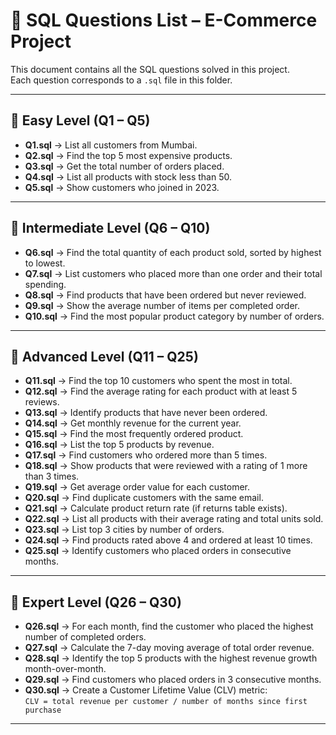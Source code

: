# 📌 SQL Questions List – E-Commerce Project

This document contains all the SQL questions solved in this project.  
Each question corresponds to a `.sql` file in this folder.

---

## 🔹 Easy Level (Q1 – Q5)
- **Q1.sql** → List all customers from Mumbai.  
- **Q2.sql** → Find the top 5 most expensive products.  
- **Q3.sql** → Get the total number of orders placed.  
- **Q4.sql** → List all products with stock less than 50.  
- **Q5.sql** → Show customers who joined in 2023.  

---

## 🔹 Intermediate Level (Q6 – Q10)
- **Q6.sql** → Find the total quantity of each product sold, sorted by highest to lowest.  
- **Q7.sql** → List customers who placed more than one order and their total spending.  
- **Q8.sql** → Find products that have been ordered but never reviewed.  
- **Q9.sql** → Show the average number of items per completed order.  
- **Q10.sql** → Find the most popular product category by number of orders.  

---

## 🔹 Advanced Level (Q11 – Q25)
- **Q11.sql** → Find the top 10 customers who spent the most in total.  
- **Q12.sql** → Find the average rating for each product with at least 5 reviews.  
- **Q13.sql** → Identify products that have never been ordered.  
- **Q14.sql** → Get monthly revenue for the current year.  
- **Q15.sql** → Find the most frequently ordered product.  
- **Q16.sql** → List the top 5 products by revenue.  
- **Q17.sql** → Find customers who ordered more than 5 times.  
- **Q18.sql** → Show products that were reviewed with a rating of 1 more than 3 times.  
- **Q19.sql** → Get average order value for each customer.  
- **Q20.sql** → Find duplicate customers with the same email.  
- **Q21.sql** → Calculate product return rate (if returns table exists).  
- **Q22.sql** → List all products with their average rating and total units sold.  
- **Q23.sql** → List top 3 cities by number of orders.  
- **Q24.sql** → Find products rated above 4 and ordered at least 10 times.  
- **Q25.sql** → Identify customers who placed orders in consecutive months.  

---

## 🔹 Expert Level (Q26 – Q30)
- **Q26.sql** → For each month, find the customer who placed the highest number of completed orders.  
- **Q27.sql** → Calculate the 7-day moving average of total order revenue.  
- **Q28.sql** → Identify the top 5 products with the highest revenue growth month-over-month.  
- **Q29.sql** → Find customers who placed orders in 3 consecutive months.  
- **Q30.sql** → Create a Customer Lifetime Value (CLV) metric:  
  `CLV = total revenue per customer / number of months since first purchase`  

---
